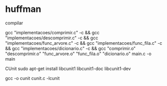 # huffman

compilar

gcc "implementacoes/comprimir.c" -c && gcc "implementacoes/descomprimir.c" -c && gcc "implementacoes/func_arvore.c" -c && gcc "implementacoes/func_fila.c" -c && gcc "implementacoes/dicionario.c" -c && gcc "comprimir.o"  "descomprimir.o"  "func_arvore.o"  "func_fila.o"  "dicionario.o"  main.c -o main

CUnit
sudo apt-get install libcunit1 libcunit1-doc libcunit1-dev

gcc -o cunit cunit.c -lcunit
